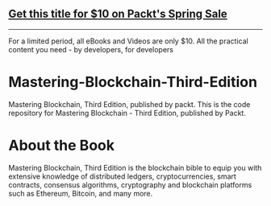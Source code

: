 ## [Get this title for $10 on Packt's Spring Sale](https://www.packt.com/B15726?utm_source=github&utm_medium=packt-github-repo&utm_campaign=spring_10_dollar_2022)
-----
For a limited period, all eBooks and Videos are only $10. All the practical content you need \- by developers, for developers

# Mastering-Blockchain-Third-Edition
Mastering Blockchain, Third Edition, published by packt.
This is the code repository for Mastering Blockchain - Third Edition, published by Packt.

# About the Book
Mastering Blockchain, Third Edition is the blockchain bible to equip you with extensive knowledge of distributed ledgers, cryptocurrencies, smart contracts, consensus algorithms, cryptography and blockchain platforms such as Ethereum, Bitcoin, and many more.

